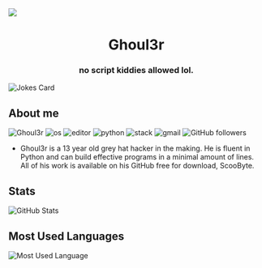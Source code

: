 <img src="https://readme-typing-svg.herokuapp.com?vCenter=true&lines=Ghoul3r;Grey+Hat+Hacker;Python+Hacking+Scripter;">
<h1 align="center">Ghoul3r
<h3 align="center">no script kiddies allowed lol.</h3>
  
<img src="https://readme-jokes.vercel.app/api" alt="Jokes Card" />
<h2>About me</h2>
<p align="left"> 
  <img src="https://komarev.com/ghpvc/?username=Ghoul3r&label=Profile Visitors&color=001eff&style=flat" alt="Ghoul3r" /> 
  <img src="https://img.shields.io/badge/OS-macOS-lightgrey/?logo=apple" alt="os">
  <img src="https://img.shields.io/badge/Editor-VS%20Code-blue/?logo=visualstudiocode&logoColor=blue&color=blue" alt="editor">
  <img src="https://img.shields.io/badge/Knows-Python-blue/?logo=python&logoColor=warning&color=blue" alt="python">
  <img src="https://img.shields.io/badge/Uses-stackoverflow-blue/?logo=stackoverflow&logoColor=warning&color=ef8236" alt="stack">
  <img alt="gmail" src="https://img.shields.io/badge/Uses-Gmail-blue/?logo=gmail&logoColor=warning&color=red">
  <img alt="GitHub followers" src="https://img.shields.io/github/followers/GHOUL3R?color=g&label=User%20Followers&logo=github">
       </p>

- Ghoul3r is a 13 year old grey hat hacker in the making. He is fluent in Python and can build effective programs in a minimal amount of lines. All of his work is available on his GitHub free for download, ScooByte.


<h2 align="left">Stats</h2>

![GitHub Stats](https://github-readme-stats.vercel.app/api?username=GHOUL3R&count_private=true&show_icons=true&theme=radical)


<h2 align="left">Most Used Languages</h2>

![Most Used Language](https://github-readme-stats.vercel.app/api/top-langs/?username=GHOUL3R&show_icons=true&theme=radical)

  </html>
</html>
